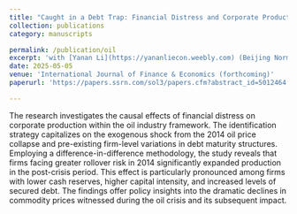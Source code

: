 ```yaml
---
title: "Caught in a Debt Trap: Financial Distress and Corporate Production Decisions"
collection: publications
category: manuscripts

permalink: /publication/oil
excerpt: 'with [Yanan Li](https://yananliecon.weebly.com) (Beijing Normal University)'
date: 2025-05-05
venue: 'International Journal of Finance & Economics (forthcoming)'
paperurl: 'https://papers.ssrn.com/sol3/papers.cfm?abstract_id=5012464'

---
```

The research investigates the causal effects of financial distress on corporate production within the oil industry framework. The identification strategy capitalizes on the exogenous shock from the 2014 oil price collapse and pre-existing firm-level variations in debt maturity structures. Employing a difference-in-difference methodology, the study reveals that firms facing greater rollover risk in 2014 significantly expanded production in the post-crisis period. This effect is particularly pronounced among firms with lower cash reserves, higher capital intensity, and increased levels of secured debt. The findings offer policy insights into the dramatic declines in commodity prices witnessed during the oil crisis and its subsequent impact.
